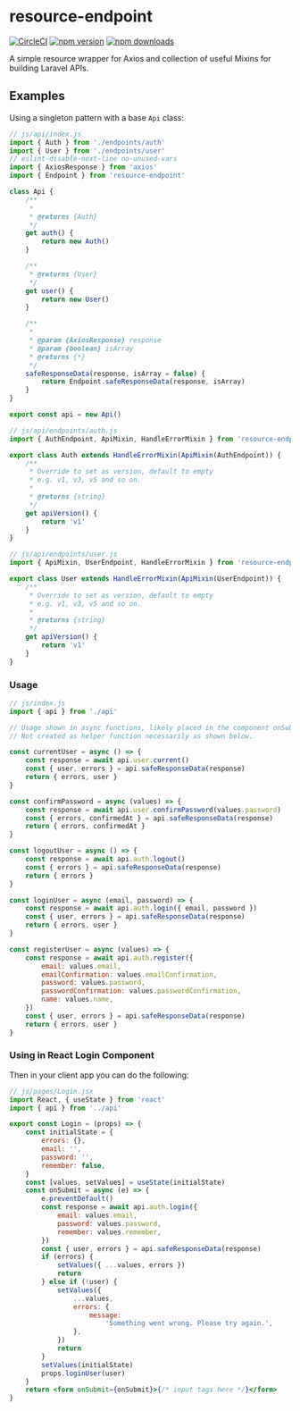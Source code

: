 # resource-endpoint
[![CircleCI](https://circleci.com/gh/ericdowell/resource-endpoint.svg?style=svg)](https://circleci.com/gh/ericdowell/resource-endpoint)
[![npm version](https://img.shields.io/npm/v/resource-endpoint.svg?style=flat-square)](https://www.npmjs.com/package/resource-endpoint)
[![npm downloads](https://img.shields.io/npm/dm/resource-endpoint.svg?style=flat-square)](http://npm-stat.com/charts.html?package=resource-endpoint)

A simple resource wrapper for Axios and collection of useful Mixins for building Laravel APIs.

## Examples
Using a singleton pattern with a base `Api` class:
```js
// js/api/index.js
import { Auth } from './endpoints/auth'
import { User } from './endpoints/user'
// eslint-disable-next-line no-unused-vars
import { AxiosResponse } from 'axios'
import { Endpoint } from 'resource-endpoint'

class Api {
    /**
     *
     * @returns {Auth}
     */
    get auth() {
        return new Auth()
    }

    /**
     * @returns {User}
     */
    get user() {
        return new User()
    }

    /**
     *
     * @param {AxiosResponse} response
     * @param {boolean} isArray
     * @returns {*}
     */
    safeResponseData(response, isArray = false) {
        return Endpoint.safeResponseData(response, isArray)
    }
}

export const api = new Api()
```
```js
// js/api/endpoints/auth.js
import { AuthEndpoint, ApiMixin, HandleErrorMixin } from 'resource-endpoint'

export class Auth extends HandleErrorMixin(ApiMixin(AuthEndpoint)) {
    /**
     * Override to set as version, default to empty
     * e.g. v1, v3, v5 and so on.
     *
     * @returns {string}
     */
    get apiVersion() {
        return 'v1'
    }
}
```
```js
// js/api/endpoints/user.js
import { ApiMixin, UserEndpoint, HandleErrorMixin } from 'resource-endpoint'

export class User extends HandleErrorMixin(ApiMixin(UserEndpoint)) {
    /**
     * Override to set as version, default to empty
     * e.g. v1, v3, v5 and so on.
     *
     * @returns {string}
     */
    get apiVersion() {
        return 'v1'
    }
}
```
### Usage
```js
// js/index.js
import { api } from './api'

// Usage shown in async functions, likely placed in the component onSubmit for the form
// Not created as helper function necessarily as shown below.

const currentUser = async () => {
    const response = await api.user.current()
    const { user, errors } = api.safeResponseData(response)
    return { errors, user }
}

const confirmPassword = async (values) => {
    const response = await api.user.confirmPassword(values.password)
    const { errors, confirmedAt } = api.safeResponseData(response)
    return { errors, confirmedAt }
}

const logoutUser = async () => {
    const response = await api.auth.logout()
    const { errors } = api.safeResponseData(response)
    return { errors }
}

const loginUser = async (email, password) => {
    const response = await api.auth.login({ email, password })
    const { user, errors } = api.safeResponseData(response)
    return { errors, user }
}

const registerUser = async (values) => {
    const response = await api.auth.register({
        email: values.email,
        emailConfirmation: values.emailConfirmation,
        password: values.password,
        passwordConfirmation: values.passwordConfirmation,
        name: values.name,
    })
    const { user, errors } = api.safeResponseData(response)
    return { errors, user }
}
```

### Using in React Login Component
Then in your client app you can do the following:
```jsx
// js/pages/Login.jsx
import React, { useState } from 'react'
import { api } from '../api'

export const Login = (props) => {
    const initialState = {
        errors: {},
        email: '',
        password: '',
        remember: false,
    }
    const [values, setValues] = useState(initialState)
    const onSubmit = async (e) => {
        e.preventDefault()
        const response = await api.auth.login({
            email: values.email,
            password: values.password,
            remember: values.remember,
        })
        const { user, errors } = api.safeResponseData(response)
        if (errors) {
            setValues({ ...values, errors })
            return
        } else if (!user) {
            setValues({
                ...values,
                errors: {
                    message:
                        'Something went wrong. Please try again.',
                },
            })
            return
        }
        setValues(initialState)
        props.loginUser(user)
    }
    return <form onSubmit={onSubmit}>{/* input tags here */}</form>
}
```
